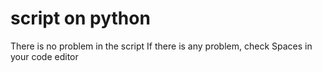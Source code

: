 # script on python
There is no problem in the script
If there is any problem, check
Spaces in your code editor 
